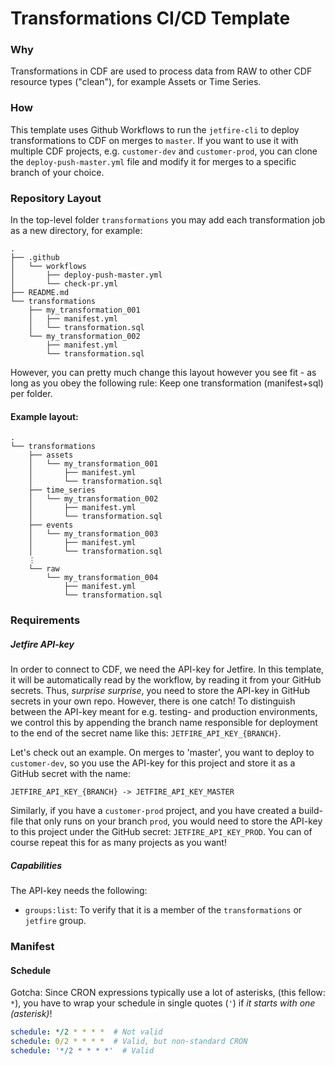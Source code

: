 # Transformations CI/CD Template

### Why
Transformations in CDF are used to process data from RAW to other CDF resource types ("clean"), for example Assets or Time Series.

### How
This template uses Github Workflows to run the `jetfire-cli` to deploy transformations to CDF on merges to `master`. If you want to use it with multiple CDF projects, e.g. `customer-dev` and `customer-prod`, you can clone the `deploy-push-master.yml` file and modify it for merges to a specific branch of your choice.

### Repository Layout
In the top-level folder `transformations` you may add each transformation job as a new directory, for example:
```
.
├── .github
│   └── workflows
│       ├── deploy-push-master.yml
│       └── check-pr.yml
├── README.md
└── transformations
    ├── my_transformation_001
    │   ├── manifest.yml
    │   └── transformation.sql
    └── my_transformation_002
        ├── manifest.yml
        └── transformation.sql
```
However, you can pretty much change this layout however you see fit - as long as you obey the following rule: Keep one transformation (manifest+sql) per folder.

#### Example layout:
```
.
└── transformations
    ├── assets
    │   └── my_transformation_001
    │       ├── manifest.yml
    │       └── transformation.sql
    ├── time_series
    │   └── my_transformation_002
    │       ├── manifest.yml
    │       └── transformation.sql
    ├── events
    │   └── my_transformation_003
    │       ├── manifest.yml
    │       └── transformation.sql
    ⋮
    └── raw
        └── my_transformation_004
            ├── manifest.yml
            └── transformation.sql
```

### Requirements
##### Jetfire API-key
In order to connect to CDF, we need the API-key for Jetfire. In this template, it will be automatically read by the workflow, by reading it from your GitHub secrets. Thus, _surprise surprise_, you need to store the API-key in GitHub secrets in your own repo. However, there is one catch! To distinguish between the API-key meant for e.g. testing- and production environments, we control this by appending the branch name responsible for deployment to the end of the secret name like this: `JETFIRE_API_KEY_{BRANCH}`.

Let's check out an example. On merges to 'master', you want to deploy to `customer-dev`, so you use the API-key for this project and store it as a GitHub secret with the name:

`JETFIRE_API_KEY_{BRANCH} -> JETFIRE_API_KEY_MASTER`

Similarly, if you have a `customer-prod` project, and you have created a build-file that only runs on your branch `prod`, you would need to store the API-key to this project under the GitHub secret: `JETFIRE_API_KEY_PROD`. You can of course repeat this for as many projects as you want!

##### Capabilities
The API-key needs the following:
- `groups:list`: To verify that it is a member of the `transformations` or `jetfire` group.

### Manifest

#### Schedule
Gotcha: Since CRON expressions typically use a lot of asterisks, (this fellow: `*`), you have to wrap your schedule in single quotes (`'`) if _it starts with one (asterisk)_!
```yaml
schedule: */2 * * * *  # Not valid
schedule: 0/2 * * * *  # Valid, but non-standard CRON
schedule: '*/2 * * * *'  # Valid
```
